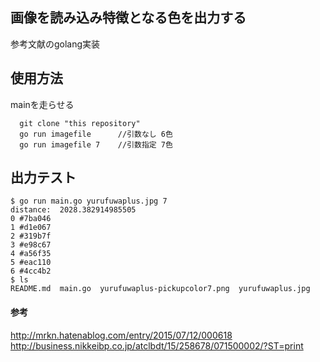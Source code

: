 ## 画像を読み込み特徴となる色を出力する
参考文献のgolang実装

## 使用方法
mainを走らせる
```
  git clone "this repository"
  go run imagefile      //引数なし 6色
  go run imagefile 7    //引数指定 7色

```

## 出力テスト
```
$ go run main.go yurufuwaplus.jpg 7
distance:  2028.382914985505
0 #7ba046
1 #d1e067
2 #319b7f
3 #e98c67
4 #a56f35
5 #eac110
6 #4cc4b2
$ ls
README.md  main.go  yurufuwaplus-pickupcolor7.png  yurufuwaplus.jpg 

```

#### 参考    
http://mrkn.hatenablog.com/entry/2015/07/12/000618
http://business.nikkeibp.co.jp/atclbdt/15/258678/071500002/?ST=print

